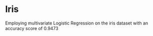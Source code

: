 # Iris
Employing multivariate Logistic Regression on the iris dataset with an accuracy score of 0.9473  
